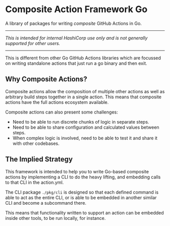 # Composite Action Framework Go

A library of packages for writing _composite_ GitHub Actions in Go.

---

_This is intended for internal HashiCorp use only and is not generally supported for other users._

---

This is different from other Go GitHub Actions libraries which are focussed on
writing standalone actions that just run a go binary and then exit.

## Why Composite Actions?

Composite actions allow the composition of multiple other actions as
well as arbitrary build steps together in a single action. This means
that composite actions have the full actions ecosystem available.

Composite actions can also present some challenges:

- Need to be able to run discrete chunks of logic in separate steps.
- Need to be able to share configuration and calculated values between steps.
- When complex logic is involved, need to be able to test it and share it
  with other codebases.

## The Implied Strategy

This framework is intended to help you to write Go-based composite actions
by implementing a CLI to do the heavy lifting, and embedding calls to that
CLI in the action.yml.

The CLI package `./pkg/cli` is designed so that
each defined command is able to act as the entire CLI, or is able to be
embedded in another similar CLI and become a subcommand there.

This means that functionality written to support an action can be embedded
inside other tools, to be run locally, for instance.
